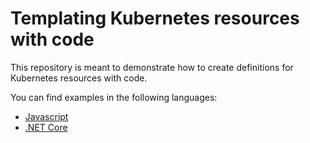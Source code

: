 # Templating Kubernetes resources with code

This repository is meant to demonstrate how to create definitions for Kubernetes resources with code.

You can find examples in the following languages:

- [Javascript](javascript/README.md)
- [.NET Core](dotnet/README.md)